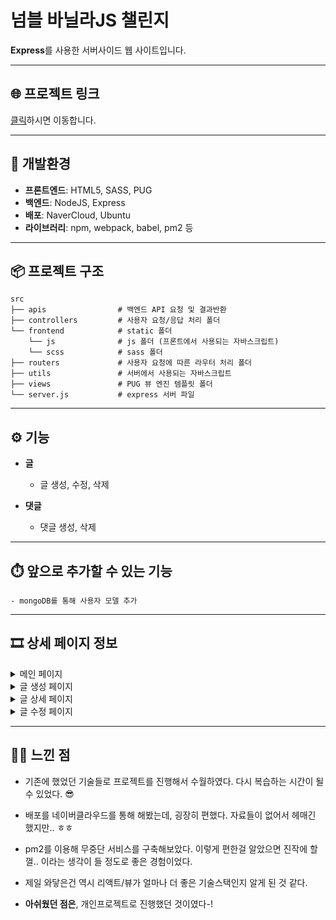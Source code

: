 # 넘블 바닐라JS 챌린지

**Express**를 사용한 서버사이드 웹 사이트입니다.
<br>

---

## 🌐 프로젝트 링크

[클릭](http://175.45.201.161/)하시면 이동합니다.

---

## 🚀 개발환경

- **프론트엔드**: HTML5, SASS, PUG
- **백엔드**: NodeJS, Express
- **배포**: NaverCloud, Ubuntu
- **라이브러리**: npm, webpack, babel, pm2 등

---

## 📦 프로젝트 구조

    src
    ├── apis                # 백엔드 API 요청 및 결과반환
    ├── controllers         # 사용자 요청/응답 처리 폴더
    └── frontend            # static 폴더
        └── js              # js 폴더 (프론트에서 사용되는 자바스크립트)
        └── scss            # sass 폴더
    ├── routers             # 사용자 요청에 따른 라우터 처리 폴더
    ├── utils               # 서버에서 사용되는 자바스크립트
    ├── views               # PUG 뷰 엔진 템플릿 폴더
    └── server.js           # express 서버 파일

---

## ⚙️ 기능

- **글**

  - 글 생성, 수정, 삭제

- **댓글**

  - 댓글 생성, 삭제

---

## ⏱️ 앞으로 추가할 수 있는 기능

    - mongoDB를 통해 사용자 모델 추가

---

## 🎞 상세 페이지 정보

<details>
<summary> 메인 페이지 </summary>

> ![](https://velog.velcdn.com/images/wannabeing/post/51c886eb-698f-4f09-b383-a5ba1f48e302/image.png)

</details>
<details>
<summary> 글 생성 페이지 </summary>

> ![](https://velog.velcdn.com/images/wannabeing/post/79ea48d6-58db-4f92-be38-b323f6774677/image.png)

</details>
<details>
<summary> 글 상세 페이지 </summary>

> ![](https://velog.velcdn.com/images/wannabeing/post/9c3e1a26-8b8a-4d4f-bb03-a78380338a23/image.png)

</details>
<details>
<summary> 글 수정 페이지 </summary>

> ![](https://velog.velcdn.com/images/wannabeing/post/611dfce4-0985-4554-84a9-f2698ff6db15/image.png)

</details>

---

## 👩‍💻 느낀 점

- 기존에 했었던 기술들로 프로젝트를 진행해서 수월하였다. 다시 복습하는 시간이 될 수 있었다. 😎
- 배포를 네이버클라우드를 통해 해봤는데, 굉장히 편했다. 자료들이 없어서 헤매긴 했지만.. ㅎㅎ
- pm2를 이용해 무중단 서비스를 구축해보았다. 이렇게 편한걸 알았으면 진작에 할껄.. 이라는 생각이 들 정도로 좋은 경험이었다.
- 제일 와닿은건 역시 리액트/뷰가 얼마나 더 좋은 기술스택인지 알게 된 것 같다.

- **아쉬웠던 점은**, 개인프로젝트로 진행했던 것이였다-!
